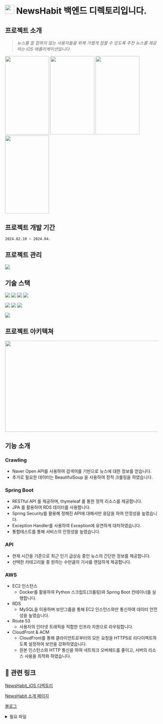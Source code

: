 # <img src="https://github.com/Green-Tea-organization/NewsHabit_Backend/assets/100538007/2c35e329-6332-44d5-bf72-861ecfaf8223" width="30" height="30"/> NewsHabit 백엔드 디렉토리입니다.



##  프로젝트 소개
> *뉴스를 잘 접하지 않는 사용자들을 위해 가볍게 접할 수 있도록 추천 뉴스를 제공하는 iOS 애플리케이션입니다.*

<img src="https://github.com/Green-Tea-organization/NewsHabit_Backend/assets/100538007/7b0d7a48-457e-4e79-8e34-7f1d17957ae2" width="144.9" height="257.6"/>
<img src="https://github.com/Green-Tea-organization/NewsHabit_Backend/assets/100538007/cb212fa3-e2ad-4b8b-bd7d-961e3e72f930" width="144.9" height="257.6"/>
<img src="https://github.com/Green-Tea-organization/NewsHabit_Backend/assets/100538007/9b8284bc-8dd4-44ec-92b3-14deeb15a7c8" width="144.9" height="257.6"/>
<img src="https://github.com/Green-Tea-organization/NewsHabit_Backend/assets/100538007/c798861c-ce90-4dec-a375-fc95492fb3de" width="144.9" height="257.6"/>



## 프로젝트 개발 기간
`2024.02.10 ~ 2024.04.`
## 프로젝트 관리
<img src="https://img.shields.io/badge/github-181717?style=for-the-badge&logo=github&logoColor=white"></a>
## 기술 스택
<img src="https://img.shields.io/badge/JAVA-007396?style=for-the-badge&logo=java&logoColor=white"></a>
<img src="https://img.shields.io/badge/python-3776AB?style=for-the-badge&logo=python&logoColor=white">
<img src="https://img.shields.io/badge/mysql-4479A1?style=for-the-badge&logo=mysql&logoColor=white">
<img src="https://img.shields.io/badge/DOCKER-007396?style=for-the-badge&logo=DOCKER&logoColor=white">

<img src="https://img.shields.io/badge/spring-6DB33F?style=for-the-badge&logo=spring&logoColor=white"></a>
<img src="https://img.shields.io/badge/spring_boot-6DB33F?style=for-the-badge&logo=springboot&logoColor=white">
<img src="https://img.shields.io/badge/spring_security-6DB33F?style=for-the-badge&logo=springsecurity&logoColor=white">

<img src="https://img.shields.io/badge/amazon_aws-232F3E?style=for-the-badge&logo=amazonaws&logoColor=white"></a>

## 프로젝트 아키텍쳐
<img src="https://github.com/Green-Tea-organization/NewsHabit_Backend/assets/100538007/4e681c82-5d41-423a-86ad-38755746e872" width="700" height="300"/>

## 기능 소개
### **Crawling**

- Naver Open API를 사용하여 검색어를 기반으로 뉴스에 대한 정보를 얻습니다.
- 추가로 필요한 데이터는 BeautifulSoup 을 사용하여 정적 크롤링을 하였습니다.

### **Spring Boot**

- RESTful API 를 제공하며, thymeleaf 를 통한 정적 리소스를 제공합니다.
- JPA 를 활용하여 RDS 데이터를 사용합니다.
- Spring Security를 활용해 정해진 API에 대해서만 응답을 하여 안정성을 높였습니다.
- Exception Handler를 사용하여 Exception에 유연하게 대처하였습니다.
- 통합테스트를 통해 서비스의 안정성을 높였습니다.

### **API**

- 현재 시간을 기준으로 최근 인기 급상승 중인 뉴스의 간단한 정보를 제공합니다.
- 선택한 카테고리들 중 원하는 수만큼의 기사를 랜덤하게 제공합니다.

### **AWS**

- EC2 인스턴스
    - Docker를 활용하여 Python 스크립트(크롤링)와 Spring Boot 컨테이너를 실행합니다.
- RDS
    - MySQL을 이용하며 보안그룹을 통해 EC2 인스턴스와만 통신하여 데이터 안전성을 높였습니다.
- Route 53
    - 사용자의 인터넷 트래픽을 적합한 인프라 자원으로 라우팅합니다.
- CloudFront & ACM
    - CloudFront를 통해 클라이언트로부터의 모든 요청을 HTTPS로 리다이렉트하도록 설정하여 보안을 강화하였습니다.
    - 원본 인스턴스와 HTTP 통신을 하여 네트워크 오버헤드를 줄이고, 서버의 리소스 사용을 최적화 하였습니다.




## 🔗 관련 링크
[NewsHabit_iOS 디렉토리](https://github.com/NewsHabit/iOS)

[NewsHabit 소개 페이지](https://newshabit.org)

[블로그](https://songs4ri.vercel.app/news-habit-project)

<details>
  <summary>필요 파일</summary>
  
  > /crawling/config/config.json
  ```json
  {
  	"naver_api" : {
  		"X-Naver-Client-Id" : "네이버 오픈 API ID",
  		"X-Naver-Client-Secret" : "네이버 오픈 API Secret Key"
  	},
  	"mysql" : {
  		"user_id" : "User Id",
  		"user_password" : "User PW",
  		"host" : "endPoint",
  		"table" : "테이블명"
  	},
  	"ranking_site" : {
  		"url" : "실시간 인기 검색어 제공 사이트"
  	},
  	"request_header" : {
  		"User-Agent": "Mozilla/5.0 (Macintosh; Intel Mac OS X 10_15_7) AppleWebKit/537.36 (KHTML, like Gecko) Chrome/121.0.0.0 Safari/537.36"
  	}
  }
  ```
  
  > /newsHabit/build/libs
  
  newsHabit-0.0.1-SNAPSHOT.jar 빌드 파일 필요
  
  > /docker-compose.yml
  
  ```yml
  version: '3'
  services:
    mysql:
      image: mysql:latest
      container_name: mysql
      environment:
        MYSQL_DATABASE: 'DataBase'
        MYSQL_USER: 'User Id'
        MYSQL_PASSWORD: 'User PW'
        MYSQL_ROOT_PASSWORD: 'root PW'
        TZ: 'Asia/Seoul'
        MYSQL_CHARSET: utf8mb4
        MYSQL_COLLATION: utf8mb4_unicode_ci
      ports:
        - "3306:3306"
      volumes:
        - db-data:/var/lib/mysql
        - ./my.cnf:/etc/mysql/conf.d/custom.cnf
  
    spring-app:
      build:
        context: ./newsHabit
        dockerfile: dockerfile
      restart:
        on-failure
      ports:
        - "8080:8080"
      environment:
        SPRING_DATASOURCE_URL: jdbc:mysql://mysql:3306/news_habit?useUnicode=true&characterEncoding=utf8
        SPRING_DATASOURCE_USERNAME: "User Id"
        SPRING_DATASOURCE_PASSWORD: "User PW"
        TZ: "Asia/Seoul"
      depends_on:
        - mysql
  
    python-app:
      build:
        context: ./crawling
        dockerfile: Dockerfile
      environment:
        TZ: "Asia/Seoul"
      depends_on:
        - mysql
  
  volumes:
    db-data:
  ```

</details>
